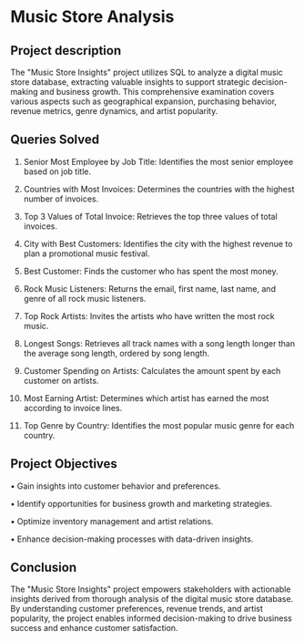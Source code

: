 
# Music Store Analysis



## Project description

The "Music Store Insights" project utilizes SQL to analyze a digital music store database, extracting valuable insights to support strategic decision-making and business growth. This comprehensive examination covers various aspects such as geographical expansion, purchasing behavior, revenue metrics, genre dynamics, and artist popularity.



## Queries Solved

1. Senior Most Employee by Job Title: Identifies the most senior employee based on job title.

2. Countries with Most Invoices: Determines the countries with the highest number of invoices.

3. Top 3 Values of Total Invoice: Retrieves the top three values of total invoices.

4. City with Best Customers: Identifies the city with the highest revenue to plan a promotional music festival.

5. Best Customer: Finds the customer who has spent the most money.

6. Rock Music Listeners: Returns the email, first name, last name, and genre of all rock music listeners.

7. Top Rock Artists: Invites the artists who have written the most rock music.

9. Longest Songs: Retrieves all track names with a song length longer than the average song length, ordered by song length.

9. Customer Spending on Artists: Calculates the amount spent by each customer on artists.

10. Most Earning Artist: Determines which artist has earned the most according to invoice lines.

11. Top Genre by Country: Identifies the most popular music genre for each country.


## Project Objectives

• Gain insights into customer behavior and preferences.

• Identify opportunities for business growth and marketing strategies.

• Optimize inventory management and artist relations.

• Enhance decision-making processes with data-driven insights.


## Conclusion

The "Music Store Insights" project empowers stakeholders with actionable insights derived from thorough analysis of the digital music store database. By understanding customer preferences, revenue trends, and artist popularity, the project enables informed decision-making to drive business success and enhance customer satisfaction.